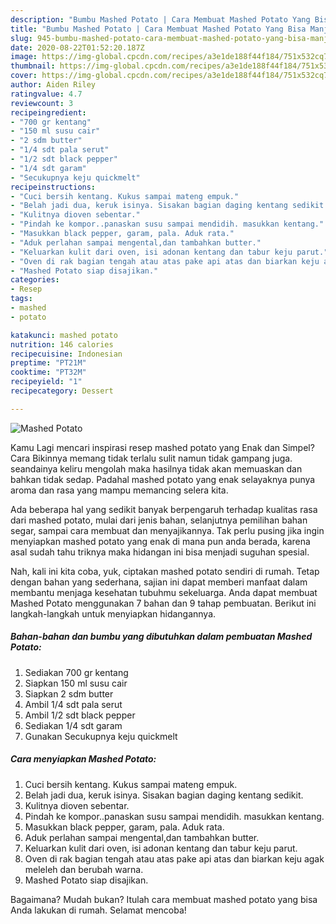 ```yaml
---
description: "Bumbu Mashed Potato | Cara Membuat Mashed Potato Yang Bisa Manjain Lidah"
title: "Bumbu Mashed Potato | Cara Membuat Mashed Potato Yang Bisa Manjain Lidah"
slug: 945-bumbu-mashed-potato-cara-membuat-mashed-potato-yang-bisa-manjain-lidah
date: 2020-08-22T01:52:20.187Z
image: https://img-global.cpcdn.com/recipes/a3e1de188f44f184/751x532cq70/mashed-potato-foto-resep-utama.jpg
thumbnail: https://img-global.cpcdn.com/recipes/a3e1de188f44f184/751x532cq70/mashed-potato-foto-resep-utama.jpg
cover: https://img-global.cpcdn.com/recipes/a3e1de188f44f184/751x532cq70/mashed-potato-foto-resep-utama.jpg
author: Aiden Riley
ratingvalue: 4.7
reviewcount: 3
recipeingredient:
- "700 gr kentang"
- "150 ml susu cair"
- "2 sdm butter"
- "1/4 sdt pala serut"
- "1/2 sdt black pepper"
- "1/4 sdt garam"
- "Secukupnya keju quickmelt"
recipeinstructions:
- "Cuci bersih kentang. Kukus sampai mateng empuk."
- "Belah jadi dua, keruk isinya. Sisakan bagian daging kentang sedikit."
- "Kulitnya dioven sebentar."
- "Pindah ke kompor..panaskan susu sampai mendidih. masukkan kentang."
- "Masukkan black pepper, garam, pala. Aduk rata."
- "Aduk perlahan sampai mengental,dan tambahkan butter."
- "Keluarkan kulit dari oven, isi adonan kentang dan tabur keju parut."
- "Oven di rak bagian tengah atau atas pake api atas dan biarkan keju agak meleleh dan berubah warna."
- "Mashed Potato siap disajikan."
categories:
- Resep
tags:
- mashed
- potato

katakunci: mashed potato 
nutrition: 146 calories
recipecuisine: Indonesian
preptime: "PT21M"
cooktime: "PT32M"
recipeyield: "1"
recipecategory: Dessert

---
```



![Mashed Potato](https://img-global.cpcdn.com/recipes/a3e1de188f44f184/751x532cq70/mashed-potato-foto-resep-utama.jpg)

Kamu Lagi mencari inspirasi resep mashed potato yang Enak dan Simpel? Cara Bikinnya memang tidak terlalu sulit namun tidak gampang juga. seandainya keliru mengolah maka hasilnya tidak akan memuaskan dan bahkan tidak sedap. Padahal mashed potato yang enak selayaknya punya aroma dan rasa yang mampu memancing selera kita.

Ada beberapa hal yang sedikit banyak berpengaruh terhadap kualitas rasa dari mashed potato, mulai dari jenis bahan, selanjutnya pemilihan bahan segar, sampai cara membuat dan menyajikannya. Tak perlu pusing jika ingin menyiapkan mashed potato yang enak di mana pun anda berada, karena asal sudah tahu triknya maka hidangan ini bisa menjadi suguhan spesial.




Nah, kali ini kita coba, yuk, ciptakan mashed potato sendiri di rumah. Tetap dengan bahan yang sederhana, sajian ini dapat memberi manfaat dalam membantu menjaga kesehatan tubuhmu sekeluarga. Anda dapat membuat Mashed Potato menggunakan 7 bahan dan 9 tahap pembuatan. Berikut ini langkah-langkah untuk menyiapkan hidangannya.

<!--inarticleads1-->

##### Bahan-bahan dan bumbu yang dibutuhkan dalam pembuatan Mashed Potato:

1. Sediakan 700 gr kentang
1. Siapkan 150 ml susu cair
1. Siapkan 2 sdm butter
1. Ambil 1/4 sdt pala serut
1. Ambil 1/2 sdt black pepper
1. Sediakan 1/4 sdt garam
1. Gunakan Secukupnya keju quickmelt




<!--inarticleads2-->

##### Cara menyiapkan Mashed Potato:

1. Cuci bersih kentang. Kukus sampai mateng empuk.
1. Belah jadi dua, keruk isinya. Sisakan bagian daging kentang sedikit.
1. Kulitnya dioven sebentar.
1. Pindah ke kompor..panaskan susu sampai mendidih. masukkan kentang.
1. Masukkan black pepper, garam, pala. Aduk rata.
1. Aduk perlahan sampai mengental,dan tambahkan butter.
1. Keluarkan kulit dari oven, isi adonan kentang dan tabur keju parut.
1. Oven di rak bagian tengah atau atas pake api atas dan biarkan keju agak meleleh dan berubah warna.
1. Mashed Potato siap disajikan.




Bagaimana? Mudah bukan? Itulah cara membuat mashed potato yang bisa Anda lakukan di rumah. Selamat mencoba!
